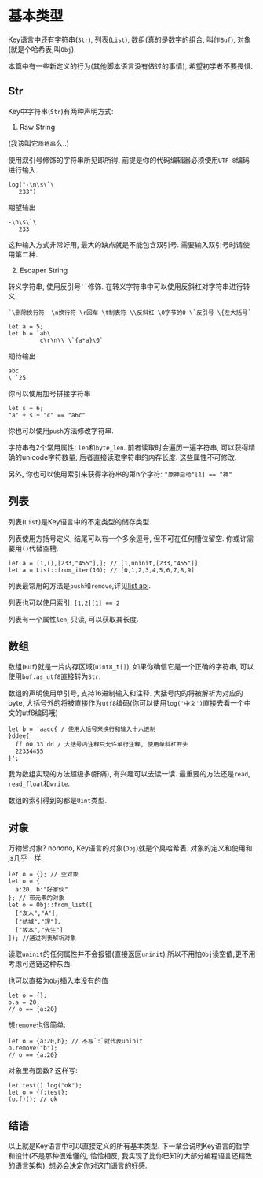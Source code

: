 # 基本类型

Key语言中还有字符串(`Str`), 列表(`List`), 数组(真的是数字的组合, 叫作`Buf`), 对象(就是个哈希表,叫`Obj`). 

本篇中有一些新定义的行为(其他脚本语言没有做过的事情), 希望初学者不要畏惧.

## Str

Key中字符串(`Str`)有两种声明方式:

1. Raw String

(我该叫它`质符串`么..)

使用双引号修饰的字符串所见即所得, 前提是你的代码编辑器必须使用`UTF-8`编码进行输入. 

```ks
log("-\n\s\`\
   233")
```

期望输出

```
-\n\s\`\
   233
```

这种输入方式非常好用, 最大的缺点就是不能包含双引号. 需要输入双引号时请使用第二种.

2. Escaper String

转义字符串, 使用反引号` `` `修饰. 在转义字符串中可以使用反斜杠对字符串进行转义.

```
`\删除换行符  \n换行符 \r回车 \t制表符 \\反斜杠 \0字节的0 \`反引号 \{左大括号`
```

```ks
let a = 5;
let b = `ab\
         c\r\n\\ \`{a*a}\0`
```

期待输出

```
abc
\ `25
```

你可以使用加号拼接字符串

```ks
let s = 6;
"a" + s + "c" == "a6c"
```

你也可以使用`push`方法修改字符串.

字符串有2个常用属性: `len`和`byte_len`. 前者读取时会遍历一遍字符串, 可以获得精确的unicode字符数量; 后者直接读取字符串的内存长度. 这些属性不可修改.

另外, 你也可以使用索引来获得字符串的第n个字符: `"原神启动"[1] == "神"`

## 列表

列表(`List`)是Key语言中的不定类型的储存类型.

列表使用方括号定义, 结尾可以有一个多余逗号, 但不可在任何槽位留空. 你或许需要用`()`代替空槽.

```ks
let a = [1,(),[233,"455"],]; // [1,uninit,[233,"455"]]
let a = List::from_iter(10); // [0,1,2,3,4,5,6,7,8,9]
```

列表最常用的方法是`push`和`remove`,详见[list api](../primitives/list.md). 

列表也可以使用索引: `[1,2][1] == 2`

列表有一个属性`len`, 只读, 可以获取其长度.

## 数组

数组(`Buf`)就是一片内存区域(`uint8_t[]`), 如果你确信它是一个正确的字符串, 可以使用`buf.as_utf8`直接转为`Str`.

数组的声明使用单引号, 支持16进制输入和注释. 大括号内的将被解析为对应的byte, 大括号外的将被直接作为`utf8`编码(你可以使用`log('中文')`直接去看一个中文的utf8编码哦)

```ks
let b = 'aacc{ / 使用大括号来换行和输入十六进制
}ddee{
  ff 00 33 dd / 大括号内注释只允许单行注释, 使用单斜杠开头
  22334455
}';
```

我为数组实现的方法超级多(肝痛), 有兴趣可以去读一读. 最重要的方法还是`read`, `read_float`和`write`.

数组的索引得到的都是`Uint`类型. 

## 对象

万物皆对象? nonono, Key语言的对象(`Obj`)就是个臭哈希表. 对象的定义和使用和js几乎一样.

```ks
let o = {}; // 空对象
let o = {
  a:20, b:"好家伙"
}; // 带元素的对象
let o = Obj::from_list([
  ["友人","A"],
  ["结城","理"],
  ["坂本","先生"]
]); //通过列表解析对象
```

读取`uninit`的任何属性并不会报错(直接返回`uninit`),所以不用怕`Obj`读空值,更不用考虑可选链这种东西.

也可以直接为`Obj`插入本没有的值

```ks
let o = {};
o.a = 20;
// o == {a:20}
```

想`remove`也很简单:

```ks
let o = {a:20,b}; // 不写`:`就代表uninit
o.remove("b");
// o == {a:20}
```

对象里有函数? 这样写:

```ks
let test() log("ok");
let o = {f:test};
(o.f)(); // ok
```

## 结语

以上就是Key语言中可以直接定义的所有基本类型. 下一章会说明Key语言的哲学和设计(不是那种很难懂的, 恰恰相反, 我实现了比你已知的大部分编程语言还精致的语言架构), 想必会决定你对这门语言的好感. 
